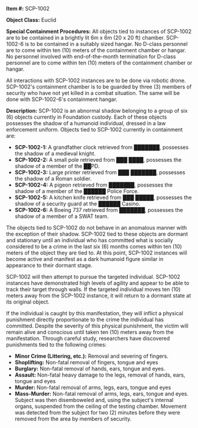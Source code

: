 **Item #:** SCP-1002

**Object Class:** Euclid

**Special Containment Procedures:** All objects tied to instances of SCP-1002 are to be contained in a brightly lit 6m x 6m (20 x 20 ft) chamber. SCP-1002-6 is to be contained in a suitably sized hangar. No D-class personnel are to come within ten (10) meters of the containment chamber or hangar. No personnel involved with end-of-the-month termination for D-class personnel are to come within ten (10) meters of the containment chamber or hangar.

All interactions with SCP-1002 instances are to be done via robotic drone. SCP-1002's containment chamber is to be guarded by three (3) members of security who have not yet killed in a combat situation. The same will be done with SCP-1002-6's containment hangar.

**Description:** SCP-1002 is an abnormal shadow belonging to a group of six (6) objects currently in Foundation custody. Each of these objects possesses the shadow of a humanoid individual, dressed in a law enforcement uniform. Objects tied to SCP-1002 currently in containment are:

*   **SCP-1002-1:** A grandfather clock retrieved from ███████, possesses the shadow of a medieval knight.
*   **SCP-1002-2:** A small pole retrieved from ███ ████, possesses the shadow of a member of the ██PD.
*   **SCP-1002-3:** Large printer retrieved from ███ ███████, possesses the shadow of a Roman soldier.
*   **SCP-1002-4:** A pigeon retrieved from ███████, possesses the shadow of a member of the ██████ Police Force.
*   **SCP-1002-5:** A kitchen knife retrieved from ███ █████, possesses the shadow of a security guard at the ██████ Casino.
*   **SCP-1002-6:** A Boeing 737 retrieved from ███████, possesses the shadow of a member of a SWAT team.

The objects tied to SCP-1002 do not behave in an anomalous manner with the exception of their shadow. SCP-1002 tied to these objects are dormant and stationary until an individual who has committed what is socially considered to be a crime in the last six (6) months comes within ten (10) meters of the object they are tied to. At this point, SCP-1002 instances will become active and manifest as a dark humanoid figure similar in appearance to their dormant stage.

SCP-1002 will then attempt to pursue the targeted individual. SCP-1002 instances have demonstrated high levels of agility and appear to be able to track their target through walls. If the targeted individual moves ten (10) meters away from the SCP-1002 instance, it will return to a dormant state at its original object.

If the individual is caught by this manifestation, they will inflict a physical punishment directly proportionate to the crime the individual has committed. Despite the severity of this physical punishment, the victim will remain alive and conscious until taken ten (10) meters away from the manifestation. Through careful study, researchers have discovered punishments tied to the following crimes:

*   **Minor Crime (Littering, etc.):** Removal and severing of fingers.
*   **Shoplifting:** Non-fatal removal of fingers, tongue and eyes
*   **Burglary:** Non-fatal removal of hands, ears, tongue and eyes.
*   **Assault:** Non-fatal heavy damage to the legs, removal of hands, ears, tongue and eyes
*   **Murder:** Non-fatal removal of arms, legs, ears, tongue and eyes
*   **Mass-Murder:** Non-fatal removal of arms, legs, ears, tongue and eyes. Subject was then disemboweled and, using the subject's internal organs, suspended from the ceiling of the testing chamber. Movement was detected from the subject for two (2) minutes before they were removed from the area by members of security.
